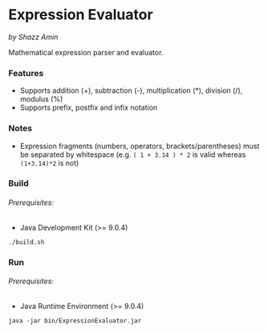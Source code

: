 Expression Evaluator
====================
*by Shazz Amin*

Mathematical expression parser and evaluator.

### Features
* Supports addition (+), subtraction (-), multiplication (\*), division (/), modulus (%)
* Supports prefix, postfix and infix notation

### Notes
* Expression fragments (numbers, operators, brackets/parentheses) must be separated by whitespace (e.g. `( 1 + 3.14 ) * 2` is valid whereas `(1+3.14)*2` is not)

### Build
###### Prerequisites:
* Java Development Kit (>= 9.0.4)

`./build.sh`

### Run
###### Prerequisites:
* Java Runtime Environment (>= 9.0.4)

`java -jar bin/ExpressionEvaluator.jar`
